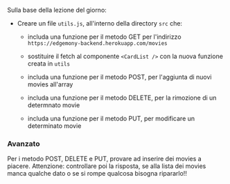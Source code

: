 Sulla base della lezione del giorno:

- Creare un file `utils.js`, all'interno della directory `src` che:

  - includa una funzione per il metodo GET per l'indirizzo `https://edgemony-backend.herokuapp.com/movies`
  - sostituire il fetch al componente `<CardList />` con la nuova funzione creata in `utils`

  - includa una funzione per il metodo POST, per l'aggiunta di nuovi movies all'array

  - includa una funzione per il metodo DELETE, per la rimozione di un determnato movie

  - includa una funzione per il metodo PUT, per modificare un determinato movie

### Avanzato

Per i metodo POST, DELETE e PUT, provare ad inserire dei movies a piacere. Attenzione: controllare poi la risposta, se alla lista dei movies manca qualche dato o se si rompe qualcosa bisogna ripararlo!!
